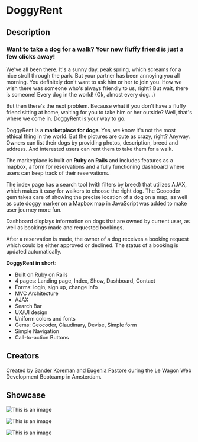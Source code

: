<h1>DoggyRent</h1>

<h2>Description</h2>

<h3>Want to take a dog for a walk? Your new fluffy friend is just a few clicks away!</h3>

<p>We've all been there. It's a sunny day, peak spring, which screams for a nice stroll through the park. But your partner has been annoying you all morning. You definitely don't want to ask him or her to join you. How we wish there was someone who's always friendly to us, right? But wait, there is someone! Every dog in the world! (Ok, almost every dog...)<p>
  
<p>But then there's the next problem. Because what if you don't have a fluffy friend sitting at home, waiting for you to take him or her outside? Well, that's where we come in. DoggyRent is your way to go.<p>
  
<p>DoggyRent is a <b>marketplace for dogs</b>. Yes, we know it's not the most ethical thing in the world. But the pictures are cute as crazy, right? Anyway. Owners can list their dogs by providing photos, description, breed and address. And interested users can rent them to take them for a walk.<p>
 
<p>The marketplace is built on <b>Ruby on Rails</b> and includes features as a mapbox, a form for reservations and a fully functioning dashboard where users can keep track of their reservations.<p>

<p> The index page has a search tool (with filters by breed) that utilizes AJAX, which makes it easy for walkers to choose the right dog. The Geocoder gem takes care of showing the precise location of a dog on a map, as well as cute doggy marker on a Mapbox map in JavaScript was added to make user journey more fun.</p>

<p>Dashboard displays information on dogs that are owned by current user, as well as bookings made and requested bookings.</p>

<p>After a reservation is made, the owner of a dog receives a booking request which could be either approved or declined. The status of a booking is updated automatically.</p>

<p> <b>DoggyRent in short:</b> </p>
<ul>
  <li>Built on Ruby on Rails</li>
  <li>4 pages: Landing page, Index, Show, Dashboard, Contact</li>
  <li>Forms: login, sign up, change info</li>
  <li>MVC Architecture</li>
  <li>AJAX</li>
  <li>Search Bar</li>
  <li>UX/UI design</li>
  <li>Uniform colors and fonts</li>
  <li>Gems: Geocoder, Claudinary, Devise, Simple form</li>
  <li>Simple Navigation</li>
  <li>Call-to-action Buttons</li>
</ul>
  
<h2>Creators</h2>

<p>Created by <a href="https://github.com/SanderKoreman">Sander Koreman</a> and <a href="https://github.com/EugyPastore">Eugenia Pastore</a> during the Le Wagon Web Development Bootcamp in Amsterdam.</p>

<h2>Showcase</h2>


![This is an image](https://i.ibb.co/qpcw6W0/doggyrentalonlaptop.png)

![This is an image](https://i.ibb.co/qxSCQPZ/doggyrentalonlaptop2.png)

![This is an image](https://i.ibb.co/X4kp8RW/dashboarddoggyonscreen.png)
